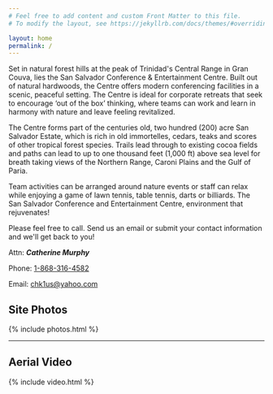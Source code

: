 ```yaml
---
# Feel free to add content and custom Front Matter to this file.
# To modify the layout, see https://jekyllrb.com/docs/themes/#overriding-theme-defaults

layout: home
permalink: /
---
```


Set in natural forest hills at the peak of Trinidad's Central Range in Gran Couva, lies the San Salvador Conference & Entertainment Centre. Built out of natural hardwoods, the Centre offers modern conferencing facilities in a scenic, peaceful setting. The Centre is ideal for corporate retreats that seek to encourage ‘out of the box’ thinking, where teams can work and learn in harmony with nature and leave feeling revitalized.

The Centre forms part of the centuries old, two hundred (200) acre San Salvador Estate, which is rich in old immortelles, cedars, teaks and scores of other tropical forest species. Trails lead through to existing cocoa fields and paths can lead to up to one thousand feet (1,000 ft) above sea level for breath taking views of the Northern Range, Caroni Plains and the Gulf of Paria.

Team activities can be arranged around nature events or staff can relax while enjoying a game of lawn tennis, table tennis, darts or billiards. The San Salvador Conference and Entertainment Centre, environment that rejuvenates!

Please feel free to call. Send us an email or submit your contact information and we'll get back to you!

Attn: ***Catherine Murphy***

Phone: [1-868-316-4582](tel:1-868-316-4582)

Email: [chk1us@yahoo.com](mailto:chk1us@yahoo.com)

## Site Photos

{% include photos.html %}

---

## Aerial Video

{% include video.html %}